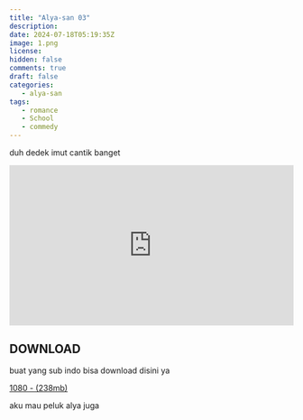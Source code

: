 ```yaml
---
title: "Alya-san 03"
description: 
date: 2024-07-18T05:19:35Z
image: 1.png
license: 
hidden: false
comments: true
draft: false
categories:
   - alya-san
tags: 
   - romance
   - School
   - commedy
---
```


duh dedek imut cantik banget

<div style="position: relative; padding-top: 56.25%; /* 16:9 aspect ratio */">
    <iframe src="https://drive.google.com/file/d/1MqKoZjccPjljE_ohrzAhHku8DNgYFlI0/preview" style="position: absolute; top: 0; left: 0; width: 100%; height: 100%;" allow="autoplay" frameborder="0" allowfullscreen></iframe>
</div>

## DOWNLOAD
buat yang sub indo bisa download disini ya

[1080 - (238mb)](https://drive.google.com/file/d/1d45lW1Va9tHuT8CDNto9xLpywshaHUoR/view?usp=drive_link)

aku mau peluk alya juga
